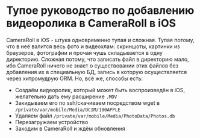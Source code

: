 Тупое руководство по добавлению видеоролика в CameraRoll в iOS
==============================================================

CameraRoll в iOS - штука одновременно тупая и сложная. Тупая потому, что в неё валится весь фото и видеохлам: скриншоты, картинки из браузеров, фотографии и прочая чушь складывается в одну директорию. Сложная потому, что записать файл в директорию мало, ибо CameraRoll ничего не знает о существовании этих файлов без добавления их в специальную БД, запись в которую осуществляется через хитромудрую ORM. Но, всё же, способы есть:

+ Создаём видеоролик, который может быть воспроизведён в iOS, желательно дать ему расширение `.MOV`
+ Закидываем его по ssh/скачиваем посредством wget в `/private/var/mobile/Media/DCIM/100APPLE`
+ Удаляем файл `/private/var/mobile/Media/PhotoData/Photos.db`
+ Перезагружаем устройство
+ Заходим в CameraRoll и ждём обновления
